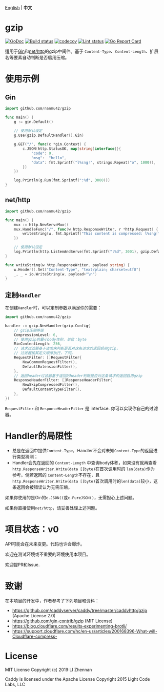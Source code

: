 [English]((https://github.com/nanmu42/gzip/blob/master/README.md)) | **中文**

# gzip

[![GoDoc](https://godoc.org/github.com/nanmu42/gzip?status.svg)](https://godoc.org/github.com/nanmu42/gzip)
[![Build status](https://github.com/nanmu42/gzip/workflows/build/badge.svg)](https://github.com/nanmu42/gzip/actions)
[![codecov](https://codecov.io/gh/nanmu42/gzip/branch/master/graph/badge.svg)](https://codecov.io/gh/nanmu42/gzip)
[![Lint status](https://github.com/nanmu42/gzip/workflows/golangci-lint/badge.svg)](https://github.com/nanmu42/gzip/actions)
[![Go Report Card](https://goreportcard.com/badge/github.com/nanmu42/gzip)](https://goreportcard.com/report/github.com/nanmu42/gzip)

适用于[Gin](https://github.com/gin-gonic/gin)和[net/http](https://golang.org/pkg/net/http/)的gzip中间件。基于 `Content-Type`、`Content-Length`、扩展名等要素自动判断是否启用压缩。

# 使用示例

## Gin

```go
import github.com/nanmu42/gzip

func main() {
	g := gin.Default()
	
    // 使用默认设定
	g.Use(gzip.DefaultHandler().Gin)

	g.GET("/", func(c *gin.Context) {
		c.JSON(http.StatusOK, map[string]interface{}{
			"code": 0,
			"msg":  "hello",
			"data": fmt.Sprintf("l%sng!", strings.Repeat("o", 1000)),
		})
	})

	log.Println(g.Run(fmt.Sprintf(":%d", 3000)))
}
```

## net/http

```go
import github.com/nanmu42/gzip

func main() {
	mux := http.NewServeMux()
	mux.HandleFunc("/", func(w http.ResponseWriter, r *http.Request) {
		writeString(w, fmt.Sprintf("This content is compressed: l%sng!", strings.Repeat("o", 1000)))
	})

    // 使用默认设定
	log.Println(http.ListenAndServe(fmt.Sprintf(":%d", 3001), gzip.DefaultHandler().WrapHandler(mux)))
}

func writeString(w http.ResponseWriter, payload string) {
	w.Header().Set("Content-Type", "text/plain; charset=utf8")
	_, _ = io.WriteString(w, payload+"\n")
}
```

## 定制`Handler`

在创建`Handler`时，可以定制参数以满足你的需要：

```go
import github.com/nanmu42/gzip

handler := gzip.NewHandler(gzip.Config{
    // gzip压缩等级
	CompressionLevel: 6,
    // 使用gzip的最小body体积，单位：byte
	MinContentLength: 256,
    // 请求过滤器基于请求来判断是否对这条请求的返回启用gzip，
    // 过滤器按其定义顺序执行，下同。
	RequestFilter: []RequestFilter{
	    NewCommonRequestFilter(),
	    DefaultExtensionFilter(),
	},
    // 返回header过滤器基于返回的header判断是否对这条请求的返回启用gzip
	ResponseHeaderFilter: []ResponseHeaderFilter{
		NewSkipCompressedFilter(),
		DefaultContentTypeFilter(),
	},
})
```

`RequestFilter` 和 `ResponseHeaderFilter` 是 interface.
你可以实现你自己的过滤器。

# Handler的局限性

* 总是在返回中提供`Content-Type`，Handler不会对未知`Content-Type`的返回进行类型猜测；
* Handler会先在返回的 `Content-Length` 中查询body体积，如果没有就再查看`http.ResponseWriter.Write(data []byte)`在首次调用时的 `len(data)`作为参考。倘若返回的 `Content-Length`不存在，且`http.ResponseWriter.Write(data []byte)`首次调用时的`len(data)`较小，这条返回会被错误认为无需压缩。

如果你使用的是Gin的`c.JSON()`或`c.PureJSON()`，无需担心上述问题。

如果你直接使用`net/http`，请妥善处理上述问题。

# 项目状态：v0

API可能会在未来变更。代码也许会爆炸。

欢迎在测试环境或不重要的环境使用本项目。

欢迎提PR和Issue.

# 致谢

在本项目的开发中，作者参考了下列项目和资料：

* https://github.com/caddyserver/caddy/tree/master/caddyhttp/gzip (Apache License 2.0)
* https://github.com/gin-contrib/gzip (MIT License)
* https://blog.cloudflare.com/results-experimenting-brotli/
* https://support.cloudflare.com/hc/en-us/articles/200168396-What-will-Cloudflare-compress-

# License

MIT License
Copyright (c) 2019 LI Zhennan

Caddy is licensed under the Apache License
Copyright 2015 Light Code Labs, LLC